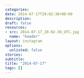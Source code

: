 ```yaml
---
categories:
date: 2014-07-17T20:02:30+00:00
description:
draft: false
resources:
- src: 2014-07-17_20-02-30_UTC.jpg
  name: "header"
layout: instagram
options:
  unlisted: false
stories:
subtitle:
title: "2014-07-17"
tags: []
---
```


 
